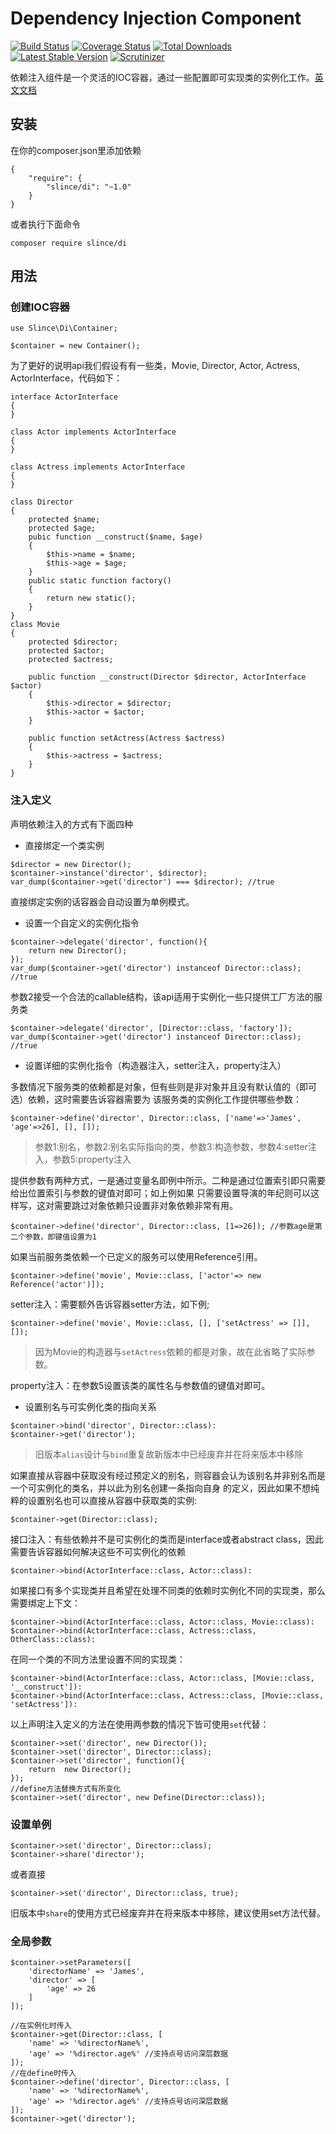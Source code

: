 ﻿# Dependency Injection Component

[![Build Status](https://img.shields.io/travis/slince/di/master.svg?style=flat-square)](https://travis-ci.org/slince/di)
[![Coverage Status](https://img.shields.io/codecov/c/github/slince/di.svg?style=flat-square)](https://codecov.io/github/slince/di)
[![Total Downloads](https://img.shields.io/packagist/dt/slince/di.svg?style=flat-square)](https://packagist.org/packages/slince/di)
[![Latest Stable Version](https://img.shields.io/packagist/v/slince/di.svg?style=flat-square&label=stable)](https://packagist.org/packages/slince/di)
[![Scrutinizer](https://img.shields.io/scrutinizer/g/slince/di.svg?style=flat-square)](https://scrutinizer-ci.com/g/slince/smartqq/?branch=master)

依赖注入组件是一个灵活的IOC容器，通过一些配置即可实现类的实例化工作。[英文文档](./README.md)

## 安装
在你的composer.json里添加依赖
```
{
    "require": {
        "slince/di": "~1.0"
    }
}
```
或者执行下面命令
```
composer require slince/di
```
## 用法

### 创建IOC容器
```
use Slince\Di\Container;

$container = new Container();
```

为了更好的说明api我们假设有有一些类，Movie, Director, Actor, Actress, ActorInterface，代码如下：

```
interface ActorInterface
{
}

class Actor implements ActorInterface
{
}

class Actress implements ActorInterface
{
}

class Director
{
    protected $name;
    protected $age;
    pubic function __construct($name, $age)
    {
        $this->name = $name;
        $this->age = $age;
    }
    public static function factory()
    {
        return new static();
    }
}
class Movie
{
    protected $director;
    protected $actor;
    protected $actress;
    
    public function __construct(Director $director, ActorInterface $actor)
    {
        $this->director = $director;
        $this->actor = $actor;
    }
    
    public function setActress(Actress $actress)
    {
        $this->actress = $actress;
    }
}

```
### 注入定义

声明依赖注入的方式有下面四种

- 直接绑定一个类实例
```
$director = new Director();
$container->instance('director', $director);
var_dump($container->get('director') === $director); //true
```
直接绑定实例的话容器会自动设置为单例模式。

- 设置一个自定义的实例化指令
```
$container->delegate('director', function(){
    return new Director();
});
var_dump($container->get('director') instanceof Director::class); //true
```
参数2接受一个合法的callable结构，该api适用于实例化一些只提供工厂方法的服务类
```
$container->delegate('director', [Director::class, 'factory']);
var_dump($container->get('director') instanceof Director::class); //true
```

- 设置详细的实例化指令（构造器注入，setter注入，property注入）

多数情况下服务类的依赖都是对象，但有些则是非对象并且没有默认值的（即可选）依赖，这时需要告诉容器需要为
该服务类的实例化工作提供哪些参数：

```
$container->define('director', Director::class, ['name'=>'James', 'age'=>26], [], []);
```
> 参数1:别名，参数2:别名实际指向的类，参数3:构造参数，参数4:setter注入，参数5:property注入

提供参数有两种方式，一是通过变量名即例中所示。二种是通过位置索引即只需要给出位置索引与参数的键值对即可；如上例如果
只需要设置导演的年纪则可以这样写，这对需要跳过对象依赖只设置非对象依赖非常有用。

```
$container->define('director', Director::class, [1=>26]); //参数age是第二个参数，即键值设置为1
```

如果当前服务类依赖一个已定义的服务可以使用Reference引用。
```
$container->define('movie', Movie::class, ['actor'=> new Reference('actor')]);
```


setter注入：需要额外告诉容器setter方法，如下例;

```
$container->define('movie', Movie::class, [], ['setActress' => []], []);
```
> 因为Movie的构造器与`setActress`依赖的都是对象，故在此省略了实际参数。

property注入：在参数5设置该类的属性名与参数值的键值对即可。


- 设置别名与可实例化类的指向关系

```
$container->bind('director', Director::class):
$container->get('director');
```
> 旧版本`alias`设计与`bind`重复故新版本中已经废弃并在将来版本中移除

如果直接从容器中获取没有经过预定义的别名，则容器会认为该别名并非别名而是一个可实例化的类名，并以此为别名创建一条指向自身
的定义，因此如果不想纯粹的设置别名也可以直接从容器中获取类的实例:
```
$container->get(Director::class);
```

接口注入：有些依赖并不是可实例化的类而是interface或者abstract class，因此需要告诉容器如何解决这些不可实例化的依赖
```
$container->bind(ActorInterface::class, Actor::class):
```
如果接口有多个实现类并且希望在处理不同类的依赖时实例化不同的实现类，那么需要绑定上下文：
```
$container->bind(ActorInterface::class, Actor::class, Movie::class):
$container->bind(ActorInterface::class, Actress::class, OtherClass::class):
```
在同一个类的不同方法里设置不同的实现类：
```
$container->bind(ActorInterface::class, Actor::class, [Movie::class, '__construct']):
$container->bind(ActorInterface::class, Actress::class, [Movie::class, 'setActress']):
```

以上声明注入定义的方法在使用两参数的情况下皆可使用`set`代替：
```
$container->set('director', new Director());
$container->set('director', Director::class);
$container->set('director', function(){
    return  new Director();
});
//define方法替换方式有所变化
$container->set('director', new Define(Director::class));
```

### 设置单例

```
$container->set('director', Director::class);
$container->share('director');
```
或者直接
```
$container->set('director', Director::class, true);
```
旧版本中`share`的使用方式已经废弃并在将来版本中移除，建议使用set方法代替。

### 全局参数
```
$container->setParameters([
    'directorName' => 'James',
    'director' => [
        'age' => 26
    ]
]);

//在实例化时传入
$container->get(Director::class, [
    'name' => '%directorName%',
    'age' => '%director.age%' //支持点号访问深层数据
]);
//在define时传入
$container->define('director', Director::class, [
    'name' => '%directorName%',
    'age' => '%director.age%' //支持点号访问深层数据
]);
$container->get('director');
```